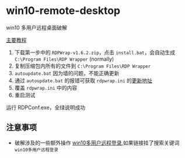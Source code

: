 # win10-remote-desktop

win10 多用户远程桌面破解

[主要教程](https://github.com/asmtron/rdpwrap/blob/master/binary-download.md)

1. 下载第一步中的 `RDPWrap-v1.6.2.zip`，点击 `install.bat`，会自动生成 `C:\Program Files\RDP Wrapper` (normally)
2. 复制压缩包内所有的文件到 `C:\Program Files\RDP Wrapper`
3. `autoupdate.bat` 因为墙的问题，不能正确更新
4. 通过 `autoupdate.bat` 的报错可获取 `rdpwrap.ini` 的[更新地址](https://raw.githubusercontent.com/asmtron/rdpwrap/master/res/rdpwrap.ini)
5. 覆盖 `rdpwrap.ini` 中的内容
6. 重启测试
 
运行 RDPConf.exe，全绿说明成功

## 注意事项
- 破解涉及的一些额外操作 [win10多用户远程登录](https://www.cnblogs.com/wmxl/p/10037326.html),如果链接挂了搜索关键词 `win10多用户远程登录`
